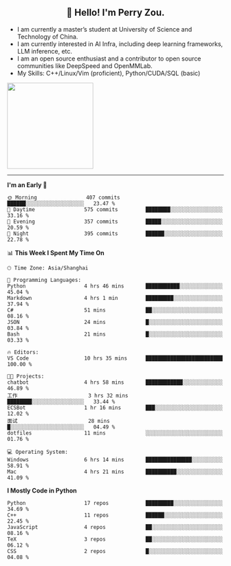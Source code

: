 <h2 align="center">👋 Hello! I'm Perry Zou.</h2>

- I am currently a master’s student at University of Science and Technology of China.
- I am currently interested in AI Infra, including deep learning frameworks, LLM inference, etc.
- I am an open source enthusiast and a contributor to open source communities like DeepSpeed and OpenMMLab.
- My Skills: C++/Linux/Vim (proficient), Python/CUDA/SQL (basic)

<img height=200 align="center" src="https://github-readme-stats.vercel.app/api?username=zonepg" />

-------

<!--START_SECTION:waka-->
**I'm an Early 🐤** 

```text
🌞 Morning                407 commits         ██████░░░░░░░░░░░░░░░░░░░   23.47 % 
🌆 Daytime                575 commits         ████████░░░░░░░░░░░░░░░░░   33.16 % 
🌃 Evening                357 commits         █████░░░░░░░░░░░░░░░░░░░░   20.59 % 
🌙 Night                  395 commits         ██████░░░░░░░░░░░░░░░░░░░   22.78 % 
```


📊 **This Week I Spent My Time On** 

```text
🕑︎ Time Zone: Asia/Shanghai

💬 Programming Languages: 
Python                   4 hrs 46 mins       ███████████░░░░░░░░░░░░░░   45.04 % 
Markdown                 4 hrs 1 min         █████████░░░░░░░░░░░░░░░░   37.94 % 
C#                       51 mins             ██░░░░░░░░░░░░░░░░░░░░░░░   08.16 % 
JSON                     24 mins             █░░░░░░░░░░░░░░░░░░░░░░░░   03.84 % 
Bash                     21 mins             █░░░░░░░░░░░░░░░░░░░░░░░░   03.33 % 

🔥 Editors: 
VS Code                  10 hrs 35 mins      █████████████████████████   100.00 % 

🐱‍💻 Projects: 
chatbot                  4 hrs 58 mins       ████████████░░░░░░░░░░░░░   46.89 % 
工作                       3 hrs 32 mins       ████████░░░░░░░░░░░░░░░░░   33.44 % 
ECSBot                   1 hr 16 mins        ███░░░░░░░░░░░░░░░░░░░░░░   12.02 % 
面试                       28 mins             █░░░░░░░░░░░░░░░░░░░░░░░░   04.49 % 
dotfiles                 11 mins             ░░░░░░░░░░░░░░░░░░░░░░░░░   01.76 % 

💻 Operating System: 
Windows                  6 hrs 14 mins       ███████████████░░░░░░░░░░   58.91 % 
Mac                      4 hrs 21 mins       ██████████░░░░░░░░░░░░░░░   41.09 % 
```

**I Mostly Code in Python** 

```text
Python                   17 repos            █████████░░░░░░░░░░░░░░░░   34.69 % 
C++                      11 repos            ██████░░░░░░░░░░░░░░░░░░░   22.45 % 
JavaScript               4 repos             ██░░░░░░░░░░░░░░░░░░░░░░░   08.16 % 
TeX                      3 repos             ██░░░░░░░░░░░░░░░░░░░░░░░   06.12 % 
CSS                      2 repos             █░░░░░░░░░░░░░░░░░░░░░░░░   04.08 % 
```




<!--END_SECTION:waka-->
